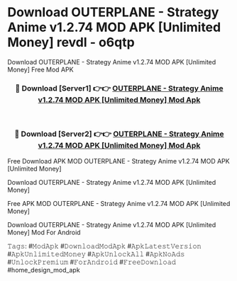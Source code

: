 # Download OUTERPLANE - Strategy Anime v1.2.74 MOD APK [Unlimited Money] revdl - o6qtp
Download OUTERPLANE - Strategy Anime v1.2.74 MOD APK [Unlimited Money] Free Mod APK

<div align="center">
<h3>🔴 Download [Server1] 👉👉 <a href="https://apk-comot.site?title=OUTERPLANE_-_Strategy_Anime_v1.2.74_MOD_APK_[Unlimited_Money]">OUTERPLANE - Strategy Anime v1.2.74 MOD APK [Unlimited Money] Mod Apk</a></h3><br>

<h3>🔴 Download [Server2] 👉👉 <a href="https://apk-comot.site?title=OUTERPLANE_-_Strategy_Anime_v1.2.74_MOD_APK_[Unlimited_Money]">OUTERPLANE - Strategy Anime v1.2.74 MOD APK [Unlimited Money] Mod Apk</a></h3>
</div>


Free Download APK MOD OUTERPLANE - Strategy Anime v1.2.74 MOD APK [Unlimited Money]

Download OUTERPLANE - Strategy Anime v1.2.74 MOD APK [Unlimited Money] 

Free APK MOD OUTERPLANE - Strategy Anime v1.2.74 MOD APK [Unlimited Money] 

Download OUTERPLANE - Strategy Anime v1.2.74 MOD APK [Unlimited Money] Mod For Android

𝚃𝚊𝚐𝚜: #𝙼𝚘𝚍𝙰𝚙𝚔 #𝙳𝚘𝚠𝚗𝚕𝚘𝚊𝚍𝙼𝚘𝚍𝙰𝚙𝚔 #𝙰𝚙𝚔𝙻𝚊𝚝𝚎𝚜𝚝𝚅𝚎𝚛𝚜𝚒𝚘𝚗 #𝙰𝚙𝚔𝚄𝚗𝚕𝚒𝚖𝚒𝚝𝚎𝚍𝙼𝚘𝚗𝚎𝚢 #𝙰𝚙𝚔𝚄𝚗𝚕𝚘𝚌𝚔𝙰𝚕𝚕 #𝙰𝚙𝚔𝙽𝚘𝙰𝚍𝚜 #𝚄𝚗𝚕𝚘𝚌𝚔𝙿𝚛𝚎𝚖𝚒𝚞𝚖 #𝙵𝚘𝚛𝙰𝚗𝚍𝚛𝚘𝚒𝚍 #𝙵𝚛𝚎𝚎𝙳𝚘𝚠𝚗𝚕𝚘𝚊𝚍 #home_design_mod_apk